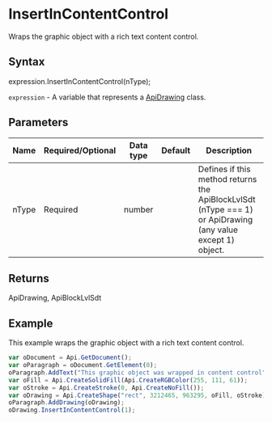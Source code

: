# InsertInContentControl

Wraps the graphic object with a rich text content control.

## Syntax

expression.InsertInContentControl(nType);

`expression` - A variable that represents a [ApiDrawing](../ApiDrawing.md) class.

## Parameters

| **Name** | **Required/Optional** | **Data type** | **Default** | **Description** |
| ------------- | ------------- | ------------- | ------------- | ------------- |
| nType | Required | number |  | Defines if this method returns the ApiBlockLvlSdt (nType === 1) or ApiDrawing (any value except 1) object. |

## Returns

ApiDrawing, ApiBlockLvlSdt

## Example

This example wraps the graphic object with a rich text content control.

```javascript
var oDocument = Api.GetDocument();
var oParagraph = oDocument.GetElement(0);
oParagraph.AddText("This graphic object was wrapped in content control");
var oFill = Api.CreateSolidFill(Api.CreateRGBColor(255, 111, 61));
var oStroke = Api.CreateStroke(0, Api.CreateNoFill());
var oDrawing = Api.CreateShape("rect", 3212465, 963295, oFill, oStroke);
oParagraph.AddDrawing(oDrawing);
oDrawing.InsertInContentControl(1);
```
